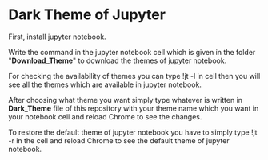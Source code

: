 # Dark Theme of Jupyter
First, install jupyter notebook.

Write the command in the jupyter notebook cell which is given in the folder "**Download_Theme**" to download the themes of jupyter notebook.

For checking the availability of themes you can type !jt -l in cell then you will see all the themes which are available in jupyter notebook.

After choosing what theme you want simply type whatever is written in **Dark_Theme** file of this repository with your theme name which you want in your notebook cell and reload Chrome to see the changes.

To restore the default theme of jupyter notebook you have to simply type !jt -r in the cell and reload Chrome to see the default theme of jupyter notebook.
